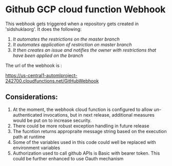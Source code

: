 # Github GCP cloud function Webhook
This webhook gets triggered when a repository gets created in 'sidshuklaorg'. 
It does the following:

1. *It automates the restrictions on the master branch*
1. *It automates application of restriction on master branch*
1. *It then creates an issue and notifies the owner with restrictions that have been applied on the branch*

The url of the webhook is :

https://us-central1-automlproject-242700.cloudfunctions.net/GitHubWebhook

## Considerations:

1. At the moment, the webhook cloud function is configured to allow un-authenticated invocations, but in next release, additional         measures would be put on to increase security.
1. There could be more robust exception handling in future release
1. The fucntion returns appropraite message string based on the execution path at runtime
1. Some of the variables used in this code could well be replaced with environment variables
1. Authorization used to call github APIs is Basic with bearer token. This could be further enhanced to use Oauth mechanism




